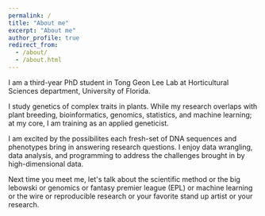```yaml
---
permalink: /
title: "About me"
excerpt: "About me"
author_profile: true
redirect_from: 
  - /about/
  - /about.html
---
```



I am a third-year PhD student in Tong Geon Lee Lab at Horticultural Sciences department, University of Florida.



I study genetics of complex traits in plants. While my research overlaps with plant breeding, bioinformatics, genomics, statistics, and machine learning;
at my core, I am training as an applied geneticist. 



I am excited by the possibilites each fresh-set of DNA sequences and phenotypes bring in answering research questions. I enjoy  data wrangling, data analysis, and programming to address the challenges brought in by high-dimensional data.




Next time you meet me, let's talk about the scientific method or the big lebowski or genomics or fantasy premier league (EPL) or machine learning or the wire or reproducible research or your favorite stand up artist or your research.


